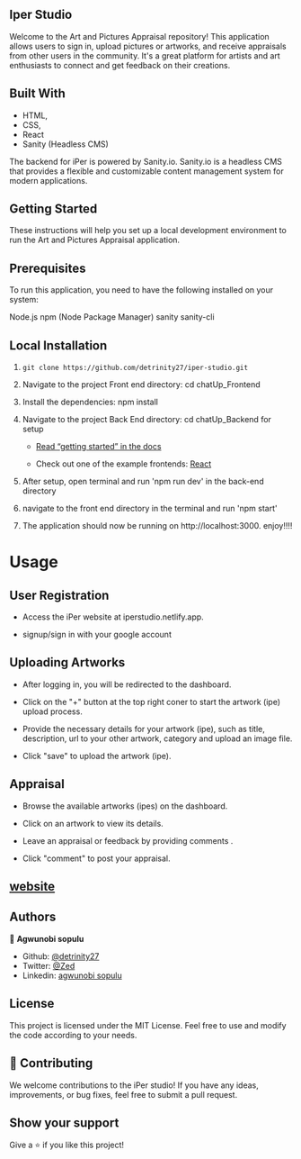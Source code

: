 ## Iper Studio

Welcome to the Art and Pictures Appraisal repository! This application allows users to sign in, upload pictures or artworks, and receive appraisals from other users in the community. It's a great platform for artists and art enthusiasts to connect and get feedback on their creations.

## Built With

- HTML,
- CSS,
- React
- Sanity (Headless CMS)

The backend for iPer is powered by Sanity.io. Sanity.io is a headless CMS that provides a flexible and customizable content management system for modern applications.

## Getting Started

These instructions will help you set up a local development environment to run the Art and Pictures Appraisal application.

## Prerequisites

To run this application, you need to have the following installed on your system:

Node.js
npm (Node Package Manager)
sanity
sanity-cli

## Local Installation

1. `git clone https://github.com/detrinity27/iper-studio.git`

2. Navigate to the project Front end directory: cd chatUp_Frontend

3. Install the dependencies: npm install

4. Navigate to the project Back End directory: cd chatUp_Backend for setup

   - [Read “getting started” in the docs](https://www.sanity.io/docs/introduction/getting-started?utm_source=readme)

   - Check out one of the example frontends: [React](https://github.com/sanity-io/example-frontend-next-js)

5. After setup, open terminal and run 'npm run dev' in the back-end directory

6. navigate to the front end directory in the terminal and run 'npm start'

7. The application should now be running on http://localhost:3000. enjoy!!!!

# Usage

## User Registration

- Access the iPer website at iperstudio.netlify.app.

- signup/sign in with your google account

## Uploading Artworks

- After logging in, you will be redirected to the dashboard.

- Click on the "+" button at the top right coner to start the artwork (ipe) upload process.

- Provide the necessary details for your artwork (ipe), such as title, description, url to your other artwork, category and upload an image file.

- Click "save" to upload the artwork (ipe).

## Appraisal

- Browse the available artworks (ipes) on the dashboard.

- Click on an artwork to view its details.

- Leave an appraisal or feedback by providing comments .

- Click "comment" to post your appraisal.

## [website](https://iperstudio.netlify.app/)

## Authors

👤 **Agwunobi sopulu**

- Github: [@detrinity27](https://github.com/detrinity27)
- Twitter: [@Zed](https://twitter.com/SO_NWA)
- Linkedin: [agwunobi sopulu](https://www.linkedin.com/in/agwunobi-sopulu-691875216)

## License

This project is licensed under the MIT License. Feel free to use and modify the code according to your needs.

## 🤝 Contributing

We welcome contributions to the iPer studio! If you have any ideas, improvements, or bug fixes, feel free to submit a pull request.

## Show your support

Give a ⭐️ if you like this project!

